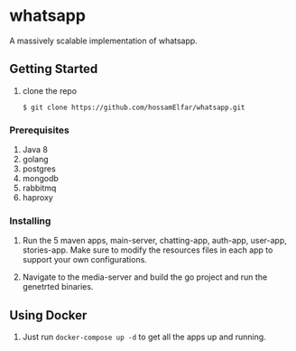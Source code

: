 # whatsapp 

A massively scalable implementation of whatsapp.

## Getting Started

1. clone the repo 
   ```
   $ git clone https://github.com/hossamElfar/whatsapp.git
   ```

### Prerequisites

1. Java 8 
2. golang
3. postgres
4. mongodb
5. rabbitmq
6. haproxy

### Installing
1. Run the 5 maven apps, main-server, chatting-app, auth-app, user-app, stories-app. Make sure to modify the resources files in each app to support your own configurations.

2. Navigate to the media-server and build the go project and run the genetrted binaries.

## Using Docker

1. Just run `docker-compose up -d` to get all the apps up and running.


